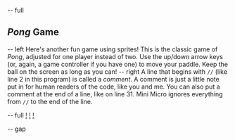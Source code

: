 -- full
## _Pong_ Game
-- left
Here's another fun game using sprites!  This is the classic game of _Pong_, adjusted for one player instead of two.  Use the up/down arrow keys (or, again, a game controller if you have one) to move your paddle.  Keep the ball on the screen as long as you can!
-- right
A line that begins with `//` (like line 2 in this program) is called a *comment*.  A comment is just a little note put in for human readers of the code, like you and me.  You can also put a comment at the end of a line, like on line 31.  Mini Micro ignores everything from `//` to the end of the line.

-- full
[!](p36-listing1a.png)
[!](p36-listing1b.png)
[!](p36-pongBot.png)

-- gap
